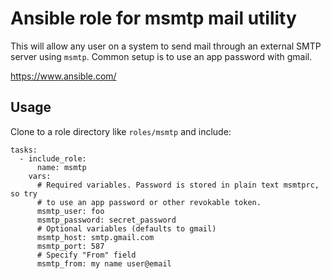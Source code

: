 # Ansible role for msmtp mail utility

This will allow any user on a system to send mail through an external SMTP
server using `msmtp`. Common setup is to use an app password with gmail.

https://www.ansible.com/

## Usage

Clone to a role directory like `roles/msmtp` and include:

    tasks:
      - include_role:
          name: msmtp
        vars:
          # Required variables. Password is stored in plain text msmtprc, so try
          # to use an app password or other revokable token.
          msmtp_user: foo
          msmtp_password: secret_password
          # Optional variables (defaults to gmail)
          msmtp_host: smtp.gmail.com
          msmtp_port: 587
          # Specify "From" field
          msmtp_from: my name user@email
